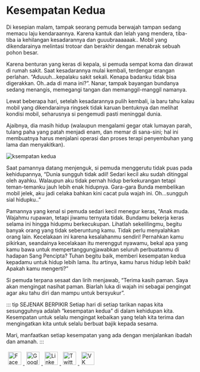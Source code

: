 # Kesempatan Kedua

Di kesepian malam, tampak seorang pemuda berwajah tampan sedang memacu laju kendaraannya. Karena kantuk dan lelah yang mendera, tiba-tiba ia kehilangan kesadarannya dan guuubraaaaaak.. Mobil yang dikendarainya melintasi trotoar dan berakhir dengan menabrak sebuah pohon besar.

Karena benturan yang keras di kepala, si pemuda sempat koma dan dirawat di rumah sakit. Saat kesadarannya mulai kembali, terdengar erangan perlahan. “Aduuuh…kepalaku sakit sekali. Kenapa badanku tidak bisa digerakkan. Oh..ada di mana ini?”. Nanar, tampak bayangan bundanya sedang menangis, memegangi tangan dan memanggil-manggil namanya.

Lewat beberapa hari, setelah kesadarannya pulih kembali, ia baru tahu kalau mobil yang dikendarainya ringsek tidak karuan bentuknya dan melihat kondisi mobil, seharusnya si pengemudi pasti meninggal dunia.

Ajaibnya, dia masih hidup (walaupun mengalami gegar otak lumayan parah, tulang paha yang patah menjadi enam, dan memar di sana-sini; hal ini membuatnya harus menjalani operasi dan proses terapi penyembuhan yang lama dan menyakitkan).

<img :src="$withBase('/image/Kesempatan-Kedua.jpg')" alt="ksempatan kedua"/>

Saat pamannya datang menjenguk, si pemuda menggerutu tidak puas pada kehidupannya, “Dunia sungguh tidak adil! Sedari kecil aku sudah ditinggal oleh ayahku. Walaupun aku tidak pernah hidup berkekurangan tetapi teman-temanku jauh lebih enak hidupnya. Gara-gara Bunda membelikan mobil jelek, aku jadi celaka bahkan kini cacat pula wajah ini. Oh…sungguh sial hidupku..”

Pamannya yang kenal si pemuda sedari kecil menegur keras, “Anak muda. Wajahmu rupawan, tetapi jiwamu ternyata tidak. Bundamu bekerja keras selama ini hingga hidupmu berkecukupan. Lihatlah sekelilingmu, begitu banyak orang yang tidak seberuntung kamu. Tidak perlu menyalahkan orang lain. Kecelakaan ini karena kesalahanmu sendiri! Pernahkan kamu pikirkan, seandainya kecelakaan itu merenggut nyawamu, bekal apa yang kamu bawa untuk mempertanggungjawabkan seluruh perbuatanmu di hadapan Sang Pencipta? Tuhan begitu baik, memberi kesempatan kedua kepadamu untuk hidup lebih lama. Itu artinya, kamu harus hidup lebih baik! Apakah kamu mengerti?”

Si pemuda terpana sesaat dan lirih menjawab, “Terima kasih paman. Saya akan mengingat nasihat paman. Biarlah luka di wajah ini sebagai pengingat agar aku tahu diri dan mampu untuk bersyukur”.

::: tip SEJENAK BERPIKIR
Setiap hari di setiap tarikan napas kita sesungguhnya adalah “kesempatan kedua” di dalam kehidupan kita. Kesempatan untuk selalu mengingat kebaikan yang telah kita terima dan mengingatkan kita untuk selalu berbuat bajik kepada sesama.

Mari, manfaatkan setiap kesempatan yang ada dengan menjalankan ibadah dan amanah.
:::

<style type="text/css">
#share-buttons img {
	width: 35px;
	padding: 5px;
	border: 0;
	box-shadow: 0;
	display: inline;
}
</style>

<!-- I got these buttons from simplesharebuttons.com -->
<div id="share-buttons">
    <a href="http://www.facebook.com/sharer.php?url=https://ceritamotivasi.netlify.com" target="_blank">
        <img src="https://simplesharebuttons.com/images/somacro/facebook.png" alt="Facebook" />
    </a>
    <a href="https://plus.google.com/share?url=https://ceritamotivasi.netlify.com" target="_blank">
        <img src="https://simplesharebuttons.com/images/somacro/google.png" alt="Google" />
    </a>
    <a href="http://www.linkedin.com/shareArticle?mini=true&amp;url=https://ceritamotivasi.netlify.com" target="_blank">
        <img src="https://simplesharebuttons.com/images/somacro/linkedin.png" alt="LinkedIn" />
    </a>
    <a href="https://twitter.com/share?url=https://ceritamotivasi.netlify.com" target="_blank">
        <img src="https://simplesharebuttons.com/images/somacro/twitter.png" alt="Twitter" />
    </a>
    <a href="http://vkontakte.ru/share.php?url=https://ceritamotivasi.netlify.com" target="_blank">
        <img src="https://simplesharebuttons.com/images/somacro/vk.png" alt="VK" />
    </a>
</div>